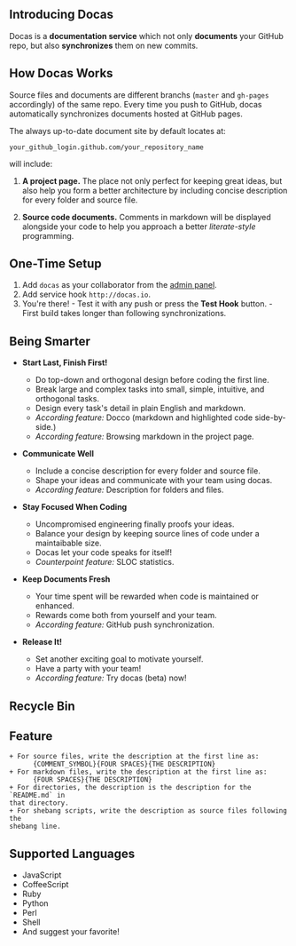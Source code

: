 ## Introducing Docas

Docas is a **documentation service** which not only **documents** your GitHub repo,
but also **synchronizes** them on new commits.

## How Docas Works

Source files and documents are different branchs (`master` and `gh-pages` accordingly) 
of the same repo. Every time you push to GitHub, docas automatically synchronizes
documents hosted at GitHub pages.

The always up-to-date document site by default locates at:

    your_github_login.github.com/your_repository_name

will include:

  1. **A project page.** The place not only perfect for keeping great ideas,
  but also help you form a better architecture by including concise description
  for every folder and source file.

  2. **Source code documents.** Comments in markdown will be displayed alongside 
  your code to help you approach a better *literate-style* programming.

## One-Time Setup

  1. Add `docas` as your collaborator from the [admin panel].
  2. Add service hook `http://docas.io`.
  3. You're there!
    - Test it with any push or press the **Test Hook** button.
    - First build takes longer than following synchronizations.

[admin panel]: https://help.github.com/articles/post-receive-hooks

## Being Smarter

  * __Start Last, Finish First!__

    + Do top-down and orthogonal design before coding the first line.
    + Break large and complex tasks into small, simple, intuitive, and orthogonal
    tasks.
    + Design every task's detail in plain English and markdown.
    + *According feature:* Docco (markdown and highlighted code side-by-side.)
    + *According feature:* Browsing markdown in the project page.

  * __Communicate Well__

    + Include a concise description for every folder and source file.
    + Shape your ideas and communicate with your team using docas.
    + *According feature:* Description for folders and files.

  * __Stay Focused When Coding__

    + Uncompromised engineering finally proofs your ideas.
    + Balance your design by keeping source lines of code under a maintaibable
    size.
    + Docas let your code speaks for itself!
    + *Counterpoint feature:* SLOC statistics.

  * __Keep Documents Fresh__
  
    + Your time spent will be rewarded when code is maintained or enhanced.
    + Rewards come both from yourself and your team.
    + *According feature:* GitHub push synchronization.

  * __Release It!__

    + Set another exciting goal to motivate yourself.
    + Have a party with your team!
    + *According feature:* Try docas (beta) now!

## Recycle Bin

## Feature

    + For source files, write the description at the first line as:
          {COMMENT_SYMBOL}{FOUR SPACES}{THE DESCRIPTION}
    + For markdown files, write the description at the first line as:
          {FOUR SPACES}{THE DESCRIPTION}
    + For directories, the description is the description for the `README.md` in
    that directory.
    + For shebang scripts, write the description as source files following the
    shebang line. 

## Supported Languages

  * JavaScript
  * CoffeeScript
  * Ruby
  * Python
  * Perl
  * Shell
  * And suggest your favorite!
